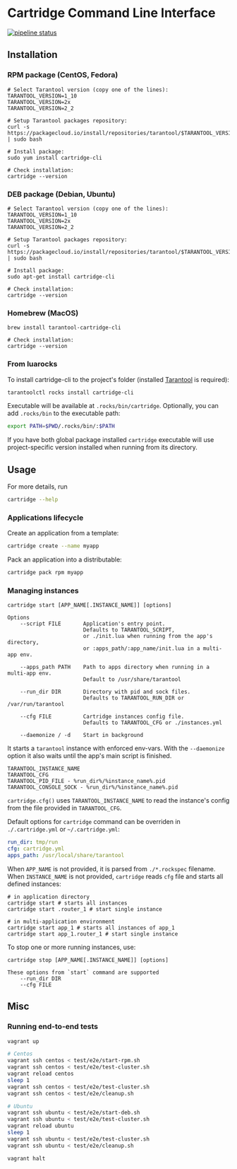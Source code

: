 # Cartridge Command Line Interface

[![pipeline status](https://gitlab.com/tarantool/cartridge-cli/badges/master/pipeline.svg)](https://gitlab.com/tarantool/cartridge-cli/commits/master)

## Installation

### RPM package (CentOS, Fedora)

```
# Select Tarantool version (copy one of the lines):
TARANTOOL_VERSION=1_10
TARANTOOL_VERSION=2x
TARANTOOL_VERSION=2_2

# Setup Tarantool packages repository:
curl -s https://packagecloud.io/install/repositories/tarantool/$TARANTOOL_VERSION/script.rpm.sh | sudo bash

# Install package:
sudo yum install cartridge-cli

# Check installation:
cartridge --version
```

### DEB package (Debian, Ubuntu)

```
# Select Tarantool version (copy one of the lines):
TARANTOOL_VERSION=1_10
TARANTOOL_VERSION=2x
TARANTOOL_VERSION=2_2

# Setup Tarantool packages repository:
curl -s https://packagecloud.io/install/repositories/tarantool/$TARANTOOL_VERSION/script.deb.sh | sudo bash

# Install package:
sudo apt-get install cartridge-cli

# Check installation:
cartridge --version
```

### Homebrew (MacOS)

```
brew install tarantool-cartridge-cli

# Check installation:
cartridge --version
```

### From luarocks

To install cartridge-cli to the project's folder
(installed [Tarantool](https://www.tarantool.io/download/) is required):

```sh
tarantoolctl rocks install cartridge-cli
```

Executable will be available at `.rocks/bin/cartridge`.
Optionally, you can add `.rocks/bin` to the executable path:
```sh
export PATH=$PWD/.rocks/bin/:$PATH
```

If you have both global package installed `cartridge` executable will use
project-specific version installed when running from its directory.

## Usage

For more details, run
```sh
cartridge --help
```

### Applications lifecycle

Create an application from a template:

```sh
cartridge create --name myapp
```

Pack an application into a distributable:

```sh
cartridge pack rpm myapp
```

### Managing instances

```
cartridge start [APP_NAME[.INSTANCE_NAME]] [options]

Options
    --script FILE       Application's entry point.
                        Defaults to TARANTOOL_SCRIPT,
                        or ./init.lua when running from the app's directory,
                        or :apps_path/:app_name/init.lua in a multi-app env.

    --apps_path PATH    Path to apps directory when running in a multi-app env.
                        Default to /usr/share/tarantool

    --run_dir DIR       Directory with pid and sock files.
                        Defaults to TARANTOOL_RUN_DIR or /var/run/tarantool

    --cfg FILE          Cartridge instances config file.
                        Defaults to TARANTOOL_CFG or ./instances.yml

    --daemonize / -d    Start in background
```

It starts a `tarantool` instance with enforced env-vars.
With the `--daemonize` option it also waits until the app's main script is finished.

```
TARANTOOL_INSTANCE_NAME
TARANTOOL_CFG
TARANTOOL_PID_FILE - %run_dir%/%instance_name%.pid
TARANTOOL_CONSOLE_SOCK - %run_dir%/%instance_name%.pid
```

`cartridge.cfg()` uses `TARANTOOL_INSTANCE_NAME` to read the instance's config
from the file provided in `TARANTOOL_CFG`.

Default options for `cartridge` command can be overriden in `./.cartridge.yml` or `~/.cartridge.yml`:

```yaml
run_dir: tmp/run
cfg: cartridge.yml
apps_path: /usr/local/share/tarantool
```

When `APP_NAME` is not provided, it is parsed from `./*.rockspec` filename.
When `INSTANCE_NAME` is not provided, `cartridge` reads `cfg` file and starts all defined instances:

```
# in application directory
cartridge start # starts all instances
cartridge start .router_1 # start single instance

# in multi-application environment
cartridge start app_1 # starts all instances of app_1
cartridge start app_1.router_1 # start single instance
```

To stop one or more running instances, use:

```
cartridge stop [APP_NAME[.INSTANCE_NAME]] [options]

These options from `start` command are supported
    --run_dir DIR
    --cfg FILE
```

## Misc

### Running end-to-end tests

```sh
vagrant up

# Centos
vagrant ssh centos < test/e2e/start-rpm.sh
vagrant ssh centos < test/e2e/test-cluster.sh
vagrant reload centos
sleep 1
vagrant ssh centos < test/e2e/test-cluster.sh
vagrant ssh centos < test/e2e/cleanup.sh

# Ubuntu
vagrant ssh ubuntu < test/e2e/start-deb.sh
vagrant ssh ubuntu < test/e2e/test-cluster.sh
vagrant reload ubuntu
sleep 1
vagrant ssh ubuntu < test/e2e/test-cluster.sh
vagrant ssh ubuntu < test/e2e/cleanup.sh

vagrant halt
```
